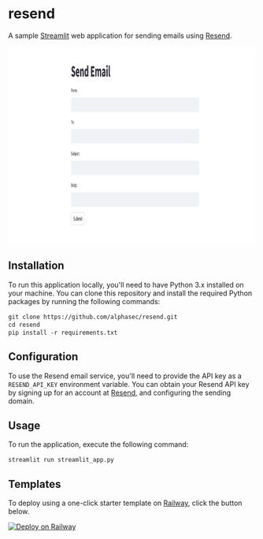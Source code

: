 # resend
A sample [Streamlit](https://streamlit.io/) web application for sending emails using [Resend](https://resend.com/).

<img src="./streamlit-resend.png" alt="streamlit-resend" height="400"/>

## Installation
To run this application locally, you'll need to have Python 3.x installed on your machine. You can clone this repository and install the required Python packages by running the following commands:
```
git clone https://github.com/alphasec/resend.git
cd resend
pip install -r requirements.txt
```

## Configuration
To use the Resend email service, you'll need to provide the API key as a `RESEND_API_KEY` environment variable. You can obtain your Resend API key by signing up for an account at [Resend](https://resend.com), and configuring the sending domain.

## Usage
To run the application, execute the following command:
```
streamlit run streamlit_app.py 
```
## Templates
To deploy using a one-click starter template on [Railway](https://railway.app/?referralCode=alphasec), click the button below.

[![Deploy on Railway](https://railway.app/button.svg)](https://railway.app/new/template/D-9Vm5?referralCode=alphasec)
